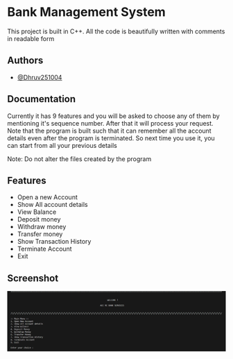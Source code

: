 
# Bank Management System

This project is built in C++.
All the code is beautifully written with comments in readable form


## Authors

- [@Dhruv251004](https://github.com/Dhruv251004)


## Documentation

Currently it has 9 features and you will be asked to choose any of them by mentioning it's sequence number. After that it will process your request.
Note that the program is built such that it can remember all the account details even after the program is terminated. So next time you use it, you can start from all your previous details

Note: Do not alter the files created by the program


## Features

- Open a new Account
- Show All account details
- View Balance
- Deposit money
- Withdraw money
- Transfer money
- Show Transaction History
- Terminate Account
- Exit


## Screenshot

![Here is the screenshot](Upload.png)



